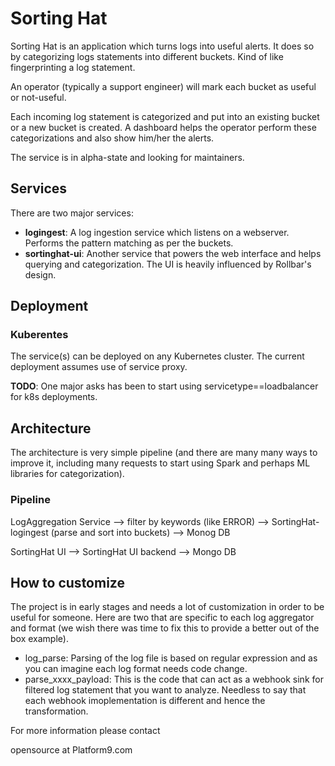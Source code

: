 
# Sorting Hat

Sorting Hat is an application which turns logs into useful alerts. It does so by categorizing logs statements into different buckets. Kind of like fingerprinting a log statement.

An operator (typically a support engineer) will mark each bucket as useful or not-useful. 

Each incoming log statement is categorized and put into an existing bucket or a new bucket is created. A dashboard helps the operator perform these categorizations and also show him/her the alerts.

The service is in alpha-state and looking for maintainers.

## Services

There are two major services:
* __logingest__: A log ingestion service which listens on a webserver. Performs the pattern matching as per the buckets.
* __sortinghat-ui__: Another service that powers the web interface and helps querying and categorization. The UI is heavily influenced by Rollbar's design.

## Deployment

### Kuberentes
The service(s) can be deployed on any Kubernetes cluster. The current deployment assumes use of service proxy. 

__TODO__: One major asks has been to start using servicetype==loadbalancer for k8s deployments.


## Architecture

The architecture is very simple pipeline (and there are many many ways to improve it, including many requests to start using Spark and perhaps ML libraries for categorization).

### Pipeline

LogAggregation Service --> filter by keywords (like ERROR) --> SortingHat-logingest (parse and sort into buckets) --> Monog DB

SortingHat UI --> SortingHat UI backend --> Mongo DB

## How to customize

The project is in early stages and needs a lot of customization in order to be useful for someone. Here are two that are specific to each log aggregator and format (we wish there was time to fix this to provide a better out of the box example).

* log_parse: Parsing of the log file is based on regular expression and as you can imagine each log format needs code change.
* parse_xxxx_payload: This is the code that can act as a webhook sink for filtered log statement that you want to analyze. Needless to say that each webhook imoplementation is different and hence the transformation.

For more information please contact 

opensource at Platform9.com